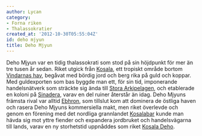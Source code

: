 ```yaml
---
author: Lycan
category:
- Forna riken
- Thalassokratier
created_at: '2012-10-30T05:55:04Z'
id: deho mjyun
title: Deho Mjyun
---
```

Deho Mjyun var en tidig thalassokrati som stod på sin höjdpunkt för mer än tre tusen år sedan. Riket utgick från [Kosala], ett tropiskt område bortom [Vindarnas hav], begåvat med bördig jord och berg rika på guld och koppar. Med guldexporten som bas byggde man ett, för sin tid, imponerande handelsnätverk som sträckte sig ända till [Stora Arkipelagen], och etablerade en koloni på [Sinadera], varav en del ruiner återstår än idag. Deho Mjyuns främsta rival var alltid [Ebhron], som tillslut kom att dominera de östliga haven och rasera Deho Mjyuns kommersiella makt, men riket överlevde och genom en förening med det nordliga grannlandet [Kosalabar] kunde man hävda sig mot yttre fiender och expandera jordbruket och handelsvägarna till lands, varav en ny storhetstid uppnåddes som riket [Kosala Deho].

  [Kosala]: Kosala
  [Vindarnas hav]: Vindarnas_hav
  [Stora Arkipelagen]: Stora_Arkipelagen
  [Sinadera]: Sinadera
  [Ebhron]: Ebhron
  [Kosalabar]: Kosalabar
  [Kosala Deho]: Kosala_Deho